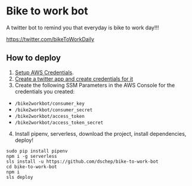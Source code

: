 # Bike to work bot

A twitter bot to remind you that everyday is bike to work day!!!

https://twitter.com/bikeToWorkDaily

## How to deploy
1. [Setup AWS Credentials](https://docs.aws.amazon.com/cli/latest/userguide/cli-chap-getting-started.html#cli-quick-configuration).
2. [Create a twitter app and create credentials for it](https://apps.twitter.com/)
3. Create the following SSM Parameters in the AWS Console for the credentials you created:
 * `/bike2workbot/consumer_key`
 * `/bike2workbot/consumer_secret`
 * `/bike2workbot/access_token`
 * `/bike2workbot/access_token_secret`
4. Install pipenv, serverless, download the project, install dependencies, deploy!
```
sudo pip install pipenv
npm i -g serverless
sls install -u https://github.com/dschep/bike-to-work-bot
cd bike-to-work-bot
npm i
sls deploy
```
